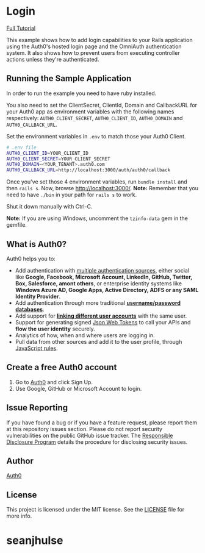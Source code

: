 # Login
[Full Tutorial](https://auth0.com/docs/quickstart/webapp/rails/01-login)

This example shows how to add login capabilities to your Rails application using the Auth0's hosted login page and the OmniAuth authentication system. It also shows how to prevent users from executing controller actions unless they're authenticated.

## Running the Sample Application
In order to run the example you need to have ruby installed.

You also need to set the ClientSecret, ClientId, Domain and CallbackURL for your Auth0 app as environment variables with the following names respectively: `AUTH0_CLIENT_SECRET`, `AUTH0_CLIENT_ID`, `AUTH0_DOMAIN` and `AUTH0_CALLBACK_URL`.

Set the environment variables in `.env` to match those your Auth0 Client.

````bash
# .env file
AUTH0_CLIENT_ID=YOUR_CLIENT_ID
AUTH0_CLIENT_SECRET=YOUR_CLIENT_SECRET
AUTH0_DOMAIN=<YOUR_TENANT>.auth0.com
AUTH0_CALLBACK_URL=http://localhost:3000/auth/auth0/callback
````
Once you've set those 4 environment variables, run `bundle install` and then `rails s`. Now, browse [http://localhost:3000/](http://localhost:3000/).
__Note:__ Remember that you need to have `./bin` in your path for `rails s` to work.

Shut it down manually with Ctrl-C.

__Note:__ If you are using Windows, uncomment the `tzinfo-data` gem in the gemfile.

## What is Auth0?

Auth0 helps you to:

* Add authentication with [multiple authentication sources](https://docs.auth0.com/identityproviders), either social like **Google, Facebook, Microsoft Account, LinkedIn, GitHub, Twitter, Box, Salesforce, amont others**, or enterprise identity systems like **Windows Azure AD, Google Apps, Active Directory, ADFS or any SAML Identity Provider**.
* Add authentication through more traditional **[username/password databases](https://docs.auth0.com/mysql-connection-tutorial)**.
* Add support for **[linking different user accounts](https://docs.auth0.com/link-accounts)** with the same user.
* Support for generating signed [Json Web Tokens](https://docs.auth0.com/jwt) to call your APIs and **flow the user identity** securely.
* Analytics of how, when and where users are logging in.
* Pull data from other sources and add it to the user profile, through [JavaScript rules](https://docs.auth0.com/rules).

## Create a free Auth0 account

1. Go to [Auth0](https://auth0.com/signup) and click Sign Up.
2. Use Google, GitHub or Microsoft Account to login.

## Issue Reporting

If you have found a bug or if you have a feature request, please report them at this repository issues section. Please do not report security vulnerabilities on the public GitHub issue tracker. The [Responsible Disclosure Program](https://auth0.com/whitehat) details the procedure for disclosing security issues.

## Author

[Auth0](auth0.com)

## License

This project is licensed under the MIT license. See the [LICENSE](LICENSE.txt) file for more info.
# seanjhulse
